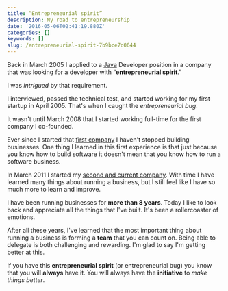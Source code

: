 ```yaml
---
title: “Entrepreneurial spirit”
description: My road to entrepreneurship
date: '2016-05-06T02:41:19.880Z'
categories: []
keywords: []
slug: /entrepreneurial-spirit-7b9bce7d0644
---
```


Back in March 2005 I applied to a [Java](https://en.wikipedia.org/wiki/Java_%28programming_language%29) Developer position in a company that was looking for a developer with “**entrepreneurial spirit**.”

I was _intrigued_ by that requirement.

I interviewed, passed the technical test, and started working for my first startup in April 2005. That's when I caught the _entrepreneurial bug_.

It wasn't until March 2008 that I started working full-time for the first company I co-founded.

Ever since I started that [first company](http://www.aycron.com) I haven't stopped building businesses. One thing I learned in this first experience is that just because you know how to build software it doesn't mean that you know how to run a software business.

In March 2011 I started my [second and current company](https://www.ombulabs.com). With time I have learned many things about running a business, but I still feel like I have so much more to learn and improve.

I have been running businesses for **more than 8 years**. Today I like to look back and appreciate all the things that I've built. It's been a rollercoaster of emotions.

After all these years, I've learned that the most important thing about running a business is forming a **team** that you can count on. Being able to delegate is both challenging and rewarding. I'm glad to say I'm getting better at this.

If you have this **entrepreneurial spirit** (or entrepreneurial bug) you know that you will **always** have it. You will always have the **initiative** to _make things better_.